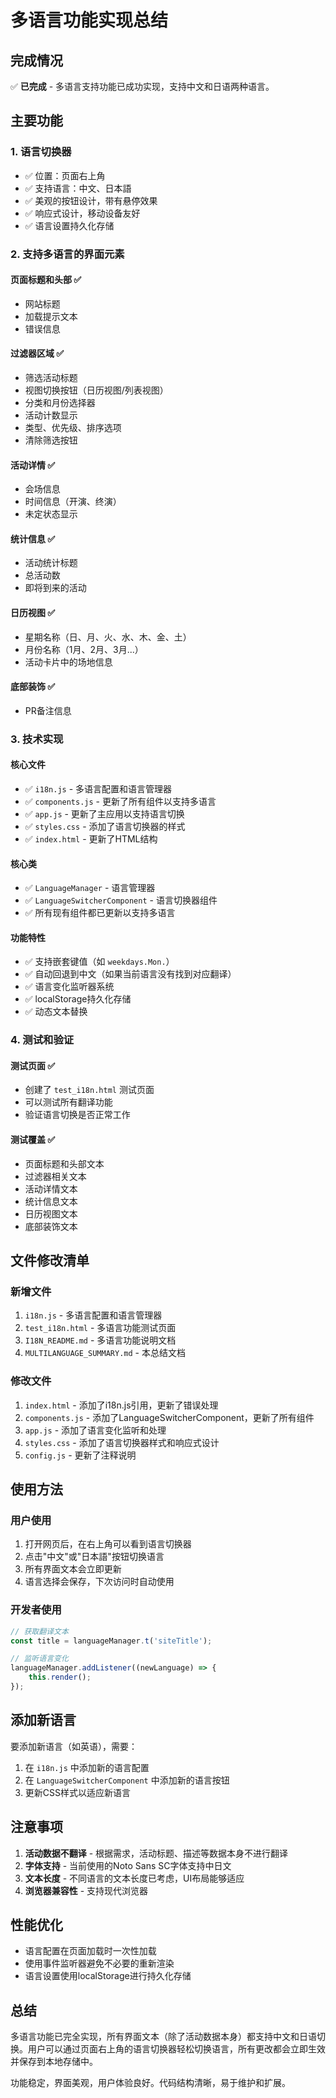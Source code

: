 # 多语言功能实现总结

## 完成情况

✅ **已完成** - 多语言支持功能已成功实现，支持中文和日语两种语言。

## 主要功能

### 1. 语言切换器
- ✅ 位置：页面右上角
- ✅ 支持语言：中文、日本語
- ✅ 美观的按钮设计，带有悬停效果
- ✅ 响应式设计，移动设备友好
- ✅ 语言设置持久化存储

### 2. 支持多语言的界面元素

#### 页面标题和头部 ✅
- 网站标题
- 加载提示文本
- 错误信息

#### 过滤器区域 ✅
- 筛选活动标题
- 视图切换按钮（日历视图/列表视图）
- 分类和月份选择器
- 活动计数显示
- 类型、优先级、排序选项
- 清除筛选按钮

#### 活动详情 ✅
- 会场信息
- 时间信息（开演、终演）
- 未定状态显示

#### 统计信息 ✅
- 活动统计标题
- 总活动数
- 即将到来的活动

#### 日历视图 ✅
- 星期名称（日、月、火、水、木、金、土）
- 月份名称（1月、2月、3月...）
- 活动卡片中的场地信息

#### 底部装饰 ✅
- PR备注信息

### 3. 技术实现

#### 核心文件
- ✅ `i18n.js` - 多语言配置和语言管理器
- ✅ `components.js` - 更新了所有组件以支持多语言
- ✅ `app.js` - 更新了主应用以支持语言切换
- ✅ `styles.css` - 添加了语言切换器的样式
- ✅ `index.html` - 更新了HTML结构

#### 核心类
- ✅ `LanguageManager` - 语言管理器
- ✅ `LanguageSwitcherComponent` - 语言切换器组件
- ✅ 所有现有组件都已更新以支持多语言

#### 功能特性
- ✅ 支持嵌套键值（如 `weekdays.Mon.`）
- ✅ 自动回退到中文（如果当前语言没有找到对应翻译）
- ✅ 语言变化监听器系统
- ✅ localStorage持久化存储
- ✅ 动态文本替换

### 4. 测试和验证

#### 测试页面 ✅
- 创建了 `test_i18n.html` 测试页面
- 可以测试所有翻译功能
- 验证语言切换是否正常工作

#### 测试覆盖 ✅
- 页面标题和头部文本
- 过滤器相关文本
- 活动详情文本
- 统计信息文本
- 日历视图文本
- 底部装饰文本

## 文件修改清单

### 新增文件
1. `i18n.js` - 多语言配置和语言管理器
2. `test_i18n.html` - 多语言功能测试页面
3. `I18N_README.md` - 多语言功能说明文档
4. `MULTILANGUAGE_SUMMARY.md` - 本总结文档

### 修改文件
1. `index.html` - 添加了i18n.js引用，更新了错误处理
2. `components.js` - 添加了LanguageSwitcherComponent，更新了所有组件
3. `app.js` - 添加了语言变化监听和处理
4. `styles.css` - 添加了语言切换器样式和响应式设计
5. `config.js` - 更新了注释说明

## 使用方法

### 用户使用
1. 打开网页后，在右上角可以看到语言切换器
2. 点击"中文"或"日本語"按钮切换语言
3. 所有界面文本会立即更新
4. 语言选择会保存，下次访问时自动使用

### 开发者使用
```javascript
// 获取翻译文本
const title = languageManager.t('siteTitle');

// 监听语言变化
languageManager.addListener((newLanguage) => {
    this.render();
});
```

## 添加新语言

要添加新语言（如英语），需要：

1. 在 `i18n.js` 中添加新的语言配置
2. 在 `LanguageSwitcherComponent` 中添加新的语言按钮
3. 更新CSS样式以适应新语言

## 注意事项

1. **活动数据不翻译** - 根据需求，活动标题、描述等数据本身不进行翻译
2. **字体支持** - 当前使用的Noto Sans SC字体支持中日文
3. **文本长度** - 不同语言的文本长度已考虑，UI布局能够适应
4. **浏览器兼容性** - 支持现代浏览器

## 性能优化

- 语言配置在页面加载时一次性加载
- 使用事件监听器避免不必要的重新渲染
- 语言设置使用localStorage进行持久化存储

## 总结

多语言功能已完全实现，所有界面文本（除了活动数据本身）都支持中文和日语切换。用户可以通过页面右上角的语言切换器轻松切换语言，所有更改都会立即生效并保存到本地存储中。

功能稳定，界面美观，用户体验良好。代码结构清晰，易于维护和扩展。 